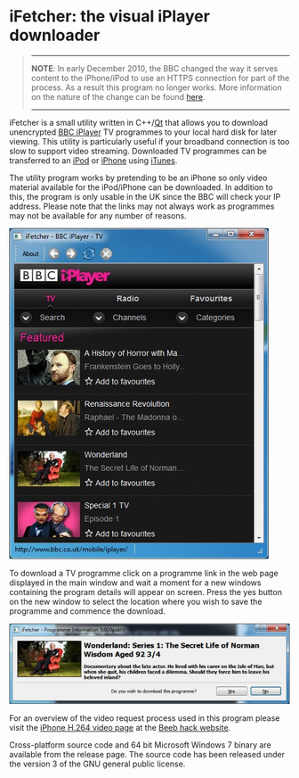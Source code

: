 # iFetcher: the visual iPlayer downloader

>---
>
>**NOTE**: In early December 2010, the BBC changed the way it serves content to the iPhone/iPod to use an HTTPS connection for part of the process. As a result this program no longer works.  More information on the nature of the change can be found [here](here).
>
>---

iFetcher is a small utility written in C++/[Qt](https://www.qt.io/) that allows you to download unencrypted [BBC iPlayer](https://www.bbc.co.uk/iplayer) TV programmes to your local hard disk for later viewing.  This utility is particularly useful if your broadband connection is too slow to support video streaming. Downloaded TV programmes can be transferred to an [iPod](https://www.apple.com/ipod-touch/) or [iPhone](https://www.apple.com/iphone/) using [iTunes](https://www.apple.com/itunes/).

The utility program works by pretending to be an iPhone so only video material available for the iPod/iPhone can be downloaded.  In addition to this, the program is only usable in the UK since the BBC will check your IP address.  Please note that the links may not always work as programmes may not be available for any number of reasons.

![iFetcher Main Window](images/ifetcher_main_window.jpg "iFetcher Main Window")

To download a TV programme click on a programme link in the web page displayed in the main window and wait a moment for a new windows containing the program details will appear on screen.  Press the yes button on the new window to select the location where you wish to save the programme and commence the download.

![iFetcher Download Dialog](images/ifetcher_download_dialog.jpg "iFetcher Download Dialog")

For an overview of the video request process used in this program please visit the [iPhone H.264 video page](http://beebhack.wikia.com/wiki/IPhone_H.264_version) at the [Beeb hack website](http://beebhack.wikia.com/wiki/Beebhack).

Cross-platform source code and 64 bit Microsoft Windows 7 binary are available from the release page. The source code has been released under the version 3 of the GNU general public license.

